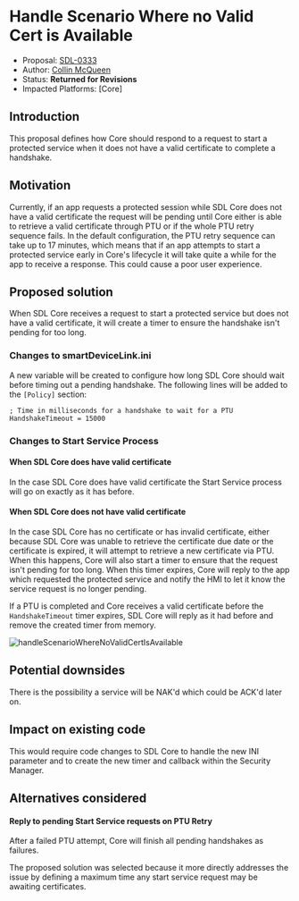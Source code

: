 # Handle Scenario Where no Valid Cert is Available

* Proposal: [SDL-0333](0333-handle-scenario-where-no-valid-cert-is-available.md)
* Author: [Collin McQueen](https://github.com/iCollin)
* Status: **Returned for Revisions**
* Impacted Platforms: [Core]

## Introduction
This proposal defines how Core should respond to a request to start a protected service when it does not have a valid certificate to complete a handshake.

## Motivation
Currently, if an app requests a protected session while SDL Core does not have a valid certificate the request will be pending until Core either is able to retrieve a valid certificate through PTU or if the whole PTU retry sequence fails. In the default configuration, the PTU retry sequence can take up to 17 minutes, which means that if an app attempts to start a protected service early in Core's lifecycle it will take quite a while for the app to receive a response. This could cause a poor user experience.

## Proposed solution
When SDL Core receives a request to start a protected service but does not have a valid certificate, it will create a timer to ensure the handshake isn't pending for too long.

### Changes to smartDeviceLink.ini
A new variable will be created to configure how long SDL Core should wait before timing out a pending handshake.
The following lines will be added to the `[Policy]` section:
```
; Time in milliseconds for a handshake to wait for a PTU
HandshakeTimeout = 15000
```

### Changes to Start Service Process

#### When SDL Core does have valid certificate
In the case SDL Core does have valid certificate the Start Service process will go on exactly as it has before.

#### When SDL Core does not have valid certificate
In the case SDL Core has no certificate or has invalid certificate, either because SDL Core was unable to retrieve the certificate due date or the certificate is expired, it will attempt to retrieve a new certificate via PTU. When this happens, Core will also start a timer to ensure that the request isn't pending for too long. When this timer expires, Core will reply to the app which requested the protected service and notify the HMI to let it know the service request is no longer pending.

If a PTU is completed and Core receives a valid certificate before the `HandshakeTimeout` timer expires, SDL Core will reply as it had before and remove the created timer from memory.

![handleScenarioWhereNoValidCertIsAvailable](https://user-images.githubusercontent.com/12716076/117061498-4a15c000-acf0-11eb-9907-ebc733d236ba.png)

## Potential downsides
There is the possibility a service will be NAK'd which could be ACK'd later on.

## Impact on existing code
This would require code changes to SDL Core to handle the new INI parameter and to create the new timer and callback within the Security Manager.

## Alternatives considered

#### Reply to pending Start Service requests on PTU Retry

After a failed PTU attempt, Core will finish all pending handshakes as failures.

The proposed solution was selected because it more directly addresses the issue by defining a maximum time any start service request may be awaiting certificates.
